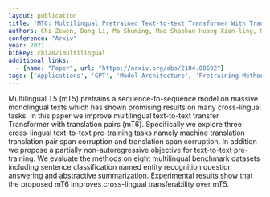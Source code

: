 ```yaml
---
layout: publication
title: 'MT6: Multilingual Pretrained Text-to-text Transformer With Translation Pairs'
authors: Chi Zewen, Dong Li, Ma Shuming, Mao Shaohan Huang Xian-ling, Huang Heyan, Wei Furu
conference: "Arxiv"
year: 2021
bibkey: chi2021multilingual
additional_links:
  - {name: "Paper", url: "https://arxiv.org/abs/2104.08692"}
tags: ['Applications', 'GPT', 'Model Architecture', 'Pretraining Methods', 'Training Techniques', 'Transformer']
---
```

Multilingual T5 (mT5) pretrains a sequence-to-sequence model on massive monolingual texts which has shown promising results on many cross-lingual tasks. In this paper we improve multilingual text-to-text transfer Transformer with translation pairs (mT6). Specifically we explore three cross-lingual text-to-text pre-training tasks namely machine translation translation pair span corruption and translation span corruption. In addition we propose a partially non-autoregressive objective for text-to-text pre-training. We evaluate the methods on eight multilingual benchmark datasets including sentence classification named entity recognition question answering and abstractive summarization. Experimental results show that the proposed mT6 improves cross-lingual transferability over mT5.
